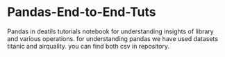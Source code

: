 # Pandas-End-to-End-Tuts
Pandas in deatils tutorials notebook for understanding insights of library and various operations.
for understanding pandas we have used datasets titanic and airquality. you can find both csv in repository.
